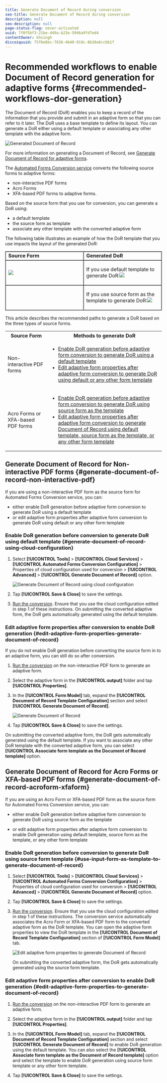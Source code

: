 ```yaml
---
title: Generate Document of Record during conversion
seo-title: Generate Document of Record during conversion
description: null
seo-description: null
page-status-flag: never-activated
uuid: 7f0f5bf3-21be-449a-b23e-5946a9fd7ed4
contentOwner: khsingh
discoiquuid: 75f6e6bc-7636-4b40-919c-8b20a6ccbb1f
---
```


# Recommended workflows to enable Document of Record generation for adaptive forms {#recommended-workflows-dor-generation}

The Document of Record (DoR) enables you to keep a record of the information that you provide and submit in an adaptive form so that you can refer to it later.
The DoR uses a base template to define its layout. You can generate a DoR either using a default template or associating any other template with the adaptive form.

![Generated Document of Record](assets/document_of_record.gif)

For more information on generating a Document of Record, see [Generate Document of Record for adaptive forms](https://helpx.adobe.com/experience-manager/6-5/forms/using/generate-document-of-record-for-non-xfa-based-adaptive-forms.html).

The [Automated Forms Conversion service](../help/introduction-to-automated-form-conversion-service.md) converts the following source forms to adaptive forms:

* non-interactive PDF forms
* Acro Forms
* XFA-based PDF forms to adaptive forms.

Based on the source form that you use for conversion, you can generate a DoR using:

* a default template
* the source form as template
* associate any other template with the converted adaptive form

The following table illustrates an example of how the DoR template that you use impacts the layout of the generated DoR:

<table border="1" cellpadding="1" cellspacing="0" style="border-collapse: separate; border-spacing: 0px;" width="100%"> 
 <tbody>
  <tr>
   <td width="50%"><strong>Source Form</strong></td> 
   <td width="50%"><strong>Generated DoR</strong></td> 
  </tr>
  <tr>
   <td><p><img src="assets/source_xdp.png" /> </p> </td> 
   <td style="text-align: left;"> <p>If you use default template to generate DoR:<img src="assets/source_form_default.png" /></td> 
  </tr>
  <tr>
   <td></p> </td> 
   <td style="text-align: left;"><p>If you use source form as the template to generate DoR:<img src="assets/source_form_dor.png" /></td> 
  </tr>
 </tbody>
</table>

This article describes the recommended paths to generate a DoR based on the three types of source forms.

<table> 
 <tbody> 
  <tr> 
   <th><strong>Source Form</strong></th> 
   <th><strong>Methods to generate DoR</strong></th> 
  </tr> 
  <tr> 
   <td><p>Non-interactive PDF forms</p></td> 
   <td> 
    <ul> 
     <li><a href="#generate-document-of-record-using-cloud-configuration">Enable DoR generation before adaptive form conversion to generate DoR using a default template</a></li> 
     <li><a href="#edit-adaptive-form-properties-generate-document-of-record">Edit adaptive form properties after adaptive form conversion to generate DoR using default or any other form template</a></li> 
    </ul> </td> 
  </tr>
  <tr> 
   <td><p>Acro Forms or XFA-based PDF forms</p></td> 
   <td> 
    <ul> 
     <li><a href="#use-input-form-as-template-to-generate-document-of-record">Enable DoR generation before adaptive form conversion to generate DoR using source form as the template</a></li> 
     <li><a href="#edit-adaptive-form-properties-to-generate-document-of-record">Edit adaptive form properties after adaptive form conversion to generate Document of Record using default template, source form as the template, or any other form template</a></li> 
    </ul> </td> 
  </tr>    
 </tbody> 
</table>

## Generate Document of Record for Non-interactive PDF forms {#generate-document-of-record-non-interactive-pdf}

If you are using a non-interactive PDF form as the source form for Automated Forms Conversion service, you can:

* either enable DoR generation before adaptive form conversion to generate DoR using a default template
* or edit adaptive form properties after adaptive form conversion to generate DoR using default or any other form template

### Enable DoR generation before conversion to generate DoR using default template {#generate-document-of-record-using-cloud-configuration}

1. Select **[!UICONTROL Tools]** > **[!UICONTROL Cloud Services]** > **[!UICONTROL Automated Forms Conversion Configuration]** > Properties of cloud configuration used for conversion > **[!UICONTROL Advanced]** > **[!UICONTROL Generate Document of Record]** option.

   ![Generate Document of Record using cloud configuration](assets/generate_dor_cloud_config.gif)

1. Tap **[!UICONTROL Save & Close]** to save the settings.

1. [Run the conversion](../help/convert-existing-forms-to-adaptive-forms.md). Ensure that you use the cloud configuration edited in step 1 of these instructions.
On submitting the converted adaptive form, the DoR gets automatically generated using the default template.

### Edit adaptive form properties after conversion to enable DoR generation {#edit-adaptive-form-properties-generate-document-of-record}

If you do not enable DoR generation before converting the source form in to an adaptive form, you can still do so after conversion.

1. [Run the conversion](../help/convert-existing-forms-to-adaptive-forms.md) on the non-interactive PDF form to generate an adaptive form.

1. Select the adaptive form in the **[!UICONTROL output]** folder and tap **[!UICONTROL Properties]**.

1. In the **[!UICONTROL Form Model]** tab, expand the **[!UICONTROL Document of Record Template Configuration]** section and select **[!UICONTROL Generate Document of Record]**.

   ![Generate Document of Record](assets/generate_dor_af_properties.png)

1. Tap **[!UICONTROL Save & Close]** to save the settings.

On submitting the converted adaptive form, the DoR gets automatically generated using the default template. If you want to associate any other DoR template with the converted adaptive form, you can select **[!UICONTROL Associate form template as the Document of Record template]** option.

## Generate Document of Record for Acro Forms or XFA-based PDF forms {#generate-document-of-record-acroform-xfaform}

If you are using an Acro Form or XFA-based PDF form as the source form for Automated Forms Conversion service, you can:

* either enable DoR generation before adaptive form conversion to generate DoR using source form as the template

* or edit adaptive form properties after adaptive form conversion to enable DoR generation using default template, source form as the template, or any other form template

### Enable DoR generation before conversion to generate DoR using source form template {#use-input-form-as-template-to-generate-document-of-record}

1. Select **[!UICONTROL Tools]** > **[!UICONTROL Cloud Services]** > **[!UICONTROL Automated Forms Conversion Configuration]** > Properties of cloud configuration used for conversion > **[!UICONTROL Advanced]** > **[!UICONTROL Generate Document of Record]** option.

1. Tap **[!UICONTROL Save & Close]** to save the settings.

1. [Run the conversion](../help/convert-existing-forms-to-adaptive-forms.md). Ensure that you use the cloud configuration edited in step 1 of these instructions.
The conversion service automatically associates the Acro Form or XFA-based PDF form to the converted adaptive form as the DoR template.
You can open the adaptive form properties to view the DoR template in the **[!UICONTROL Document of Record Template Configuration]** section of **[!UICONTROL Form Model]** tab.

   ![Edit adaptive form properties to generate Document of Record](assets/generate_dor_af_properties_xdp_acro.png)

    On submitting the converted adaptive form, the DoR gets automatically generated using the source form template.

### Edit adaptive form properties after conversion to enable DoR generation {#edit-adaptive-form-properties-to-generate-document-of-record}

1. [Run the conversion](../help/convert-existing-forms-to-adaptive-forms.md) on the non-interactive PDF form to generate an adaptive form.

1. Select the adaptive form in the **[!UICONTROL output]** folder and tap **[!UICONTROL Properties]**.

1. In the **[!UICONTROL Form Model]** tab, expand the **[!UICONTROL Document of Record Template Configuration]** section and select **[!UICONTROL Generate Document of Record]** to enable DoR generation using the default template.
You can also select the **[!UICONTROL Associate form template as the Document of Record template]** option and select the template to enable DoR generation using source form template or any other form template.

1. Tap **[!UICONTROL Save & Close]** to save the settings.
